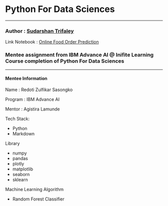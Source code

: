 # Python For Data Sciences
 
---

### Author : [Sudarshan Trifaley](https://www.kaggle.com/sudarshan24byte) 
Link Notebook : [Online Food Order Prediction](https://www.kaggle.com/code/sudarshan24byte/online-food-order-prediction)

### Mentee assignment from IBM Advance AI @ Inifite Learning Course completion of Python For Data Sciences
---

#### Mentee Information
Name : Redoti Zulfikar Sasongko

Program : IBM Advance AI

Mentor : Agistira Lamunde

Tech Stack:
- Python
- Markdown

Library
- numpy 
- pandas
- plotly
- matplotlib
- seaborn
- sklearn

Machine Learning Algorithm 
- Random Forest Classifier
